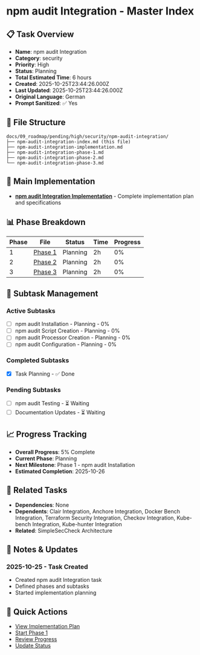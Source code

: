 # npm audit Integration - Master Index

## 📋 Task Overview
- **Name**: npm audit Integration
- **Category**: security
- **Priority**: High
- **Status**: Planning
- **Total Estimated Time**: 6 hours
- **Created**: 2025-10-25T23:44:26.000Z
- **Last Updated**: 2025-10-25T23:44:26.000Z
- **Original Language**: German
- **Prompt Sanitized**: ✅ Yes

## 📁 File Structure
```
docs/09_roadmap/pending/high/security/npm-audit-integration/
├── npm-audit-integration-index.md (this file)
├── npm-audit-integration-implementation.md
├── npm-audit-integration-phase-1.md
├── npm-audit-integration-phase-2.md
└── npm-audit-integration-phase-3.md
```

## 🎯 Main Implementation
- **[npm audit Integration Implementation](./npm-audit-integration-implementation.md)** - Complete implementation plan and specifications

## 📊 Phase Breakdown
| Phase | File | Status | Time | Progress |
|-------|------|--------|------|----------|
| 1 | [Phase 1](./npm-audit-integration-phase-1.md) | Planning | 2h | 0% |
| 2 | [Phase 2](./npm-audit-integration-phase-2.md) | Planning | 2h | 0% |
| 3 | [Phase 3](./npm-audit-integration-phase-3.md) | Planning | 2h | 0% |

## 🔄 Subtask Management
### Active Subtasks
- [ ] npm audit Installation - Planning - 0%
- [ ] npm audit Script Creation - Planning - 0%
- [ ] npm audit Processor Creation - Planning - 0%
- [ ] npm audit Configuration - Planning - 0%

### Completed Subtasks
- [x] Task Planning - ✅ Done

### Pending Subtasks
- [ ] npm audit Testing - ⏳ Waiting
- [ ] Documentation Updates - ⏳ Waiting

## 📈 Progress Tracking
- **Overall Progress**: 5% Complete
- **Current Phase**: Planning
- **Next Milestone**: Phase 1 - npm audit Installation
- **Estimated Completion**: 2025-10-26

## 🔗 Related Tasks
- **Dependencies**: None
- **Dependents**: Clair Integration, Anchore Integration, Docker Bench Integration, Terraform Security Integration, Checkov Integration, Kube-bench Integration, Kube-hunter Integration
- **Related**: SimpleSecCheck Architecture

## 📝 Notes & Updates
### 2025-10-25 - Task Created
- Created npm audit Integration task
- Defined phases and subtasks
- Started implementation planning

## 🚀 Quick Actions
- [View Implementation Plan](./npm-audit-integration-implementation.md)
- [Start Phase 1](./npm-audit-integration-phase-1.md)
- [Review Progress](#progress-tracking)
- [Update Status](#notes--updates)
